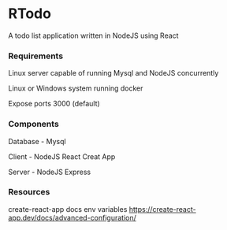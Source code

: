 # RTodo

A todo list application written in NodeJS using React

### Requirements

Linux server capable of running Mysql and NodeJS concurrently

Linux or Windows system running docker

Expose ports 3000 (default)

### Components

Database - Mysql

Client - NodeJS React Creat App

Server - NodeJS Express

### Resources

create-react-app docs env variables
https://create-react-app.dev/docs/advanced-configuration/
